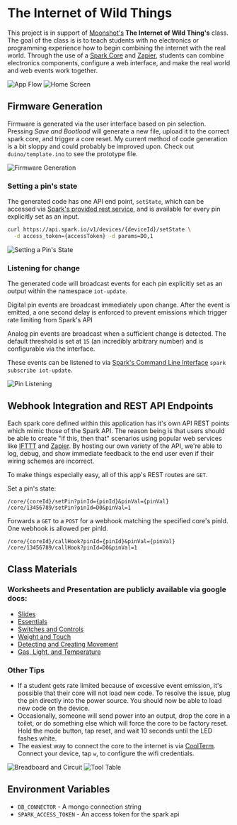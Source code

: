 # The Internet of Wild Things

This project is in support of [Moonshot's](http://moonshot.barkleyus.com/) **The Internet of Wild Thing's** class. The goal of the class is is to teach students with no electronics or programming experience how to begin combining the internet with the real world. Through the use of a [Spark Core](http://spark.io) and [Zapier](http://zapier.com/), students can combine electronics components, configure a web interface, and make the real world and web events work together.

![App Flow](http://i.imgur.com/jvJq5b5.jpg)
![Home Screen](http://i.imgur.com/tykNxQV.png)

## Firmware Generation
Firmware is generated via the user interface based on pin selection. Pressing *Save and Bootload* will generate a new file, upload it to the correct spark core, and trigger a core reset. My current method of code generation is a bit sloppy and could probably be improved upon. Check out `duino/template.ino` to see the prototype file.

![Firmware Generation](http://i.imgur.com/cV2nqXK.png)

### Setting a pin's state
The generated code has one API end point, `setState`, which can be accessed via [Spark's provided rest service](http://docs.spark.io/#/), and is available for every pin explicitly set as an input.

```bash
curl https://api.spark.io/v1/devices/{deviceId}/setState \
  -d access_token={accessToken} -d params=D0,1
```

![Setting a Pin's State](http://i.imgur.com/XVMgxCf.png)

### Listening for change
The generated code will broadcast events for each pin explicitly set as an output within the namespace `iot-update`.

Digital pin events are broadcast immediately upon change. After the event is emitted, a one second delay is enforced to prevent emissions which trigger rate limiting from Spark's API

Analog pin events are broadcast when a sufficient change is detected. The default threshold is set at `15` (an incredibly arbitrary number) and is configurable via the interface.

These events can be listened to via [Spark's Command Line Interface](https://github.com/spark/spark-cli) `spark subscribe iot-update`.

![Pin Listening](http://i.imgur.com/YIAsuAj.png)

## Webhook Integration and REST API Endpoints
Each spark core defined within this application has it's own API REST points which mimic those of the Spark API. The reason being is that users should be able to create "if this, then that" scenarios using popular web services like [IFTTT](https://ifttt.com/) and [Zapier](https://zapier.com/). By hosting our own variety of the API, we're able to log, debug, and show immediate feedback to the end user even if their wiring schemes are incorrect.

To make things especially easy, all of this app's REST routes are `GET`.

Set a pin's state:
```
/core/{coreId}/setPin?pinId={pinId}&pinVal={pinVal}
/core/13456789/setPin?pinId=D0&pinVal=1
```

Forwards a `GET` to a `POST` for a webhook matching the specified core's pinId. One webhook is allowed per pinId.
```
/core/{coreId}/callHook?pinId={pinId}&pinVal={pinVal}
/core/13456789/callHook?pinId=D0&pinVal=1
```

## Class Materials
### Worksheets and Presentation are publicly available via google docs:
* [Slides](https://docs.google.com/presentation/d/12QPfs99aJnxXwtKe0scYcNoUmi8t3_ACDv7x8QgXx2k/edit?usp=sharing)
* [Essentials](https://docs.google.com/document/d/1rtvIpxw_VBBPk4kuN3pqxlyxZDnfJMqKLS4J3WeVfQ0/edit?usp=sharing)
* [Switches and Controls](https://docs.google.com/document/d/1SO6Q5rlsIMHSP5gGgDt0duH2wln8jjoJAgtfH303Y9s/edit?usp=sharing)
* [Weight and Touch](https://docs.google.com/document/d/1Lw6EdYqnHf8duMMRAUMgkTeEKRPHWlA3ojJL1Aht8Ec/edit?usp=sharing)
* [Detecting and Creating Movement](https://docs.google.com/document/d/18axQn_0DZHCxeeXUvFbedITiu49fLXiST5Zi_AW9EDA/edit?usp=sharing)
* [Gas, Light, and Temperature](https://docs.google.com/document/d/1x_c-cZCMOsWPZRIEOcMl3W1colC7D9-NmNlXgSusq60/edit?usp=sharing)

### Other Tips
* If a student gets rate limited because of excessive event emission, it's possible that their core will not load new code. To resolve the issue, plug the pin directly into the power source. You should now be able to load new code on the device.
* Occasionally, someone will send power into an output, drop the core in a toilet, or do something else which will force the core to be factory reset. Hold the mode button, tap reset, and wait 10 seconds until the LED fashes white.
* The easiest way to connect the core to the internet is via [CoolTerm](http://freeware.the-meiers.org/). Connect your device, tap `w`, to configure the wifi credentials.

![Breadboard and Circuit](http://i.imgur.com/iCDqQ00.jpg)
![Tool Table](http://i.imgur.com/ZZO8H67.jpg)


## Environment Variables
* `DB_CONNECTOR` - A mongo connection string
* `SPARK_ACCESS_TOKEN` - An access token for the spark api
